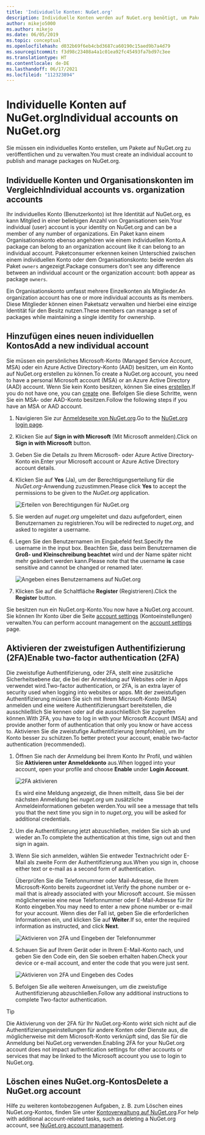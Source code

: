 ```yaml
---
title: 'Individuelle Konten: NuGet.org'
description: Individuelle Konten werden auf NuGet.org benötigt, um Pakete zu veröffentlichen.
author: mikejo5000
ms.author: mikejo
ms.date: 06/05/2019
ms.topic: conceptual
ms.openlocfilehash: d032b69f6eb4cbd3687ca60190c15aed9b7a4d79
ms.sourcegitcommit: f3d98c23408a4a1c01ea92fc45493fa7bd97c3ee
ms.translationtype: HT
ms.contentlocale: de-DE
ms.lasthandoff: 06/17/2021
ms.locfileid: "112323894"
---
```

# <a name="individual-accounts-on-nugetorg"></a><span data-ttu-id="d0550-103">Individuelle Konten auf NuGet.org</span><span class="sxs-lookup"><span data-stu-id="d0550-103">Individual accounts on NuGet.org</span></span>

<span data-ttu-id="d0550-104">Sie müssen ein individuelles Konto erstellen, um Pakete auf NuGet.org zu veröffentlichen und zu verwalten.</span><span class="sxs-lookup"><span data-stu-id="d0550-104">You must create an individual account to publish and manage packages on NuGet.org.</span></span>

## <a name="individual-accounts-vs-organization-accounts"></a><span data-ttu-id="d0550-105">Individuelle Konten und Organisationskonten im Vergleich</span><span class="sxs-lookup"><span data-stu-id="d0550-105">Individual accounts vs. organization accounts</span></span>

<span data-ttu-id="d0550-106">Ihr individuelles Konto (Benutzerkonto) ist Ihre Identität auf NuGet.org, es kann Mitglied in einer beliebigen Anzahl von Organisationen sein.</span><span class="sxs-lookup"><span data-stu-id="d0550-106">Your individual (user) account is your identity on NuGet.org and can be a member of any number of organizations.</span></span> <span data-ttu-id="d0550-107">Ein Paket kann einem Organisationskonto ebenso angehören wie einem individuellen Konto.</span><span class="sxs-lookup"><span data-stu-id="d0550-107">A package can belong to an organization account like it can belong to an individual account.</span></span> <span data-ttu-id="d0550-108">Paketconsumer erkennen keinen Unterschied zwischen einem individuellen Konto oder dem Organisationskonto: beide werden als Paket `owners` angezeigt.</span><span class="sxs-lookup"><span data-stu-id="d0550-108">Package consumers don't see any difference between an individual account or the organization account: both appear as package `owners`.</span></span>

<span data-ttu-id="d0550-109">Ein Organisationskonto umfasst mehrere Einzelkonten als Mitglieder.</span><span class="sxs-lookup"><span data-stu-id="d0550-109">An organization account has one or more individual accounts as its members.</span></span> <span data-ttu-id="d0550-110">Diese Mitglieder können einen Paketsatz verwalten und hierbei eine einzige Identität für den Besitz nutzen.</span><span class="sxs-lookup"><span data-stu-id="d0550-110">These members can manage a set of packages while maintaining a single identity for ownership.</span></span>

## <a name="add-a-new-individual-account"></a><span data-ttu-id="d0550-111">Hinzufügen eines neuen individuellen Kontos</span><span class="sxs-lookup"><span data-stu-id="d0550-111">Add a new individual account</span></span>

<span data-ttu-id="d0550-112">Sie müssen ein persönliches Microsoft-Konto (Managed Service Account, MSA) oder ein Azure Active Directory-Konto (AAD) besitzen, um ein Konto auf NuGet.org erstellen zu können.</span><span class="sxs-lookup"><span data-stu-id="d0550-112">To create a NuGet.org account, you need to have a personal Microsoft account (MSA) or an Azure Active Directory (AAD) account.</span></span> <span data-ttu-id="d0550-113">Wenn Sie kein Konto besitzen, können Sie eines [erstellen](https://signup.live.com).</span><span class="sxs-lookup"><span data-stu-id="d0550-113">If you do not have one, you can [create](https://signup.live.com) one.</span></span> <span data-ttu-id="d0550-114">Befolgen Sie diese Schritte, wenn Sie ein MSA- oder AAD-Konto besitzen.</span><span class="sxs-lookup"><span data-stu-id="d0550-114">Follow the following steps if you have an MSA or AAD account.</span></span>

1. <span data-ttu-id="d0550-115">Navigieren Sie zur [Anmeldeseite von NuGet.org](https://www.nuget.org/users/account/LogOn).</span><span class="sxs-lookup"><span data-stu-id="d0550-115">Go to the [NuGet.org login page](https://www.nuget.org/users/account/LogOn).</span></span>

1. <span data-ttu-id="d0550-116">Klicken Sie auf **Sign in with Microsoft** (Mit Microsoft anmelden).</span><span class="sxs-lookup"><span data-stu-id="d0550-116">Click on **Sign in with Microsoft** button.</span></span>

1. <span data-ttu-id="d0550-117">Geben Sie die Details zu Ihrem Microsoft- oder Azure Active Directory-Konto ein.</span><span class="sxs-lookup"><span data-stu-id="d0550-117">Enter your Microsoft account or Azure Active Directory account details.</span></span>

1. <span data-ttu-id="d0550-118">Klicken Sie auf **Yes** (Ja), um der Berechtigungserteilung für die *NuGet.org*-Anwendung zuzustimmen.</span><span class="sxs-lookup"><span data-stu-id="d0550-118">Please click **Yes** to accept the permissions to be given to the *NuGet.org* application.</span></span>

   ![Erteilen von Berechtigungen für NuGet.org](media/nuget-org-permissions.png)

1. <span data-ttu-id="d0550-120">Sie werden auf *nuget.org* umgeleitet und dazu aufgefordert, einen Benutzernamen zu registrieren.</span><span class="sxs-lookup"><span data-stu-id="d0550-120">You will be redirected to *nuget.org*, and asked to register a username.</span></span>

1. <span data-ttu-id="d0550-121">Legen Sie den Benutzernamen im Eingabefeld fest.</span><span class="sxs-lookup"><span data-stu-id="d0550-121">Specify the username in the input box.</span></span> <span data-ttu-id="d0550-122">Beachten Sie, dass beim Benutzernamen die **Groß- und Kleinschreibung beachtet** wird und der Name später nicht mehr geändert werden kann.</span><span class="sxs-lookup"><span data-stu-id="d0550-122">Please note that the username **is** case sensitive and cannot be changed or renamed later.</span></span>

   ![Angeben eines Benutzernamens auf NuGet.org](media/nuget-org-register.png) 

1. <span data-ttu-id="d0550-124">Klicken Sie auf die Schaltfläche **Register** (Registrieren).</span><span class="sxs-lookup"><span data-stu-id="d0550-124">Click the **Register** button.</span></span>

<span data-ttu-id="d0550-125">Sie besitzen nun ein NuGet.org-Konto.</span><span class="sxs-lookup"><span data-stu-id="d0550-125">You now have a NuGet.org account.</span></span> <span data-ttu-id="d0550-126">Sie können Ihr Konto über die Seite [account settings](https://www.nuget.org/account) (Kontoeinstellungen) verwalten.</span><span class="sxs-lookup"><span data-stu-id="d0550-126">You can perform account management on the [account settings](https://www.nuget.org/account) page.</span></span>

## <a name="enable-two-factor-authentication-2fa"></a><span data-ttu-id="d0550-127">Aktivieren der zweistufigen Authentifizierung (2FA)</span><span class="sxs-lookup"><span data-stu-id="d0550-127">Enable two-factor authentication (2FA)</span></span>

<span data-ttu-id="d0550-128">Die zweistufige Authentifizierung, oder 2FA, stellt eine zusätzliche Sicherheitsebene dar, die bei der Anmeldung auf Websites oder in Apps verwendet wird.</span><span class="sxs-lookup"><span data-stu-id="d0550-128">Two-factor authentication, or 2FA, is an extra layer of security used when logging into websites or apps.</span></span> <span data-ttu-id="d0550-129">Mit der zweistufigen Authentifizierung müssen Sie sich mit Ihrem Microsoft-Konto (MSA) anmelden und eine weitere Authentifizierungsart bereitstellen, die ausschließlich Sie kennen oder auf die ausschließlich Sie zugreifen können.</span><span class="sxs-lookup"><span data-stu-id="d0550-129">With 2FA, you have to log in with your Microsoft Account (MSA) and provide another form of authentication that only you know or have access to.</span></span> <span data-ttu-id="d0550-130">Aktivieren Sie die zweistufige Authentifizierung (empfohlen), um Ihr Konto besser zu schützen.</span><span class="sxs-lookup"><span data-stu-id="d0550-130">To better protect your account, enable two-factor authentication (recommended).</span></span>

1. <span data-ttu-id="d0550-131">Öffnen Sie nach der Anmeldung bei Ihrem Konto Ihr Profil, und wählen Sie **Aktivieren **unter** Anmeldekonto** aus.</span><span class="sxs-lookup"><span data-stu-id="d0550-131">When logged into your account, open your profile and choose **Enable** under **Login Account**.</span></span>

   ![2FA aktivieren](media/nuget-org-register-2fa.png)

   <span data-ttu-id="d0550-133">Es wird eine Meldung angezeigt, die Ihnen mitteilt, dass Sie bei der nächsten Anmeldung bei *nuget.org* um zusätzliche Anmeldeinformationen gebeten werden.</span><span class="sxs-lookup"><span data-stu-id="d0550-133">You will see a message that tells you that the next time you sign in to *nuget.org*, you will be asked for additional credentials.</span></span>

2. <span data-ttu-id="d0550-134">Um die Authentifizierung jetzt abzuschließen, melden Sie sich ab und wieder an.</span><span class="sxs-lookup"><span data-stu-id="d0550-134">To complete the authentication at this time, sign out and then sign in again.</span></span>

3. <span data-ttu-id="d0550-135">Wenn Sie sich anmelden, wählen Sie entweder Textnachricht oder E-Mail als zweite Form der Authentifizierung aus.</span><span class="sxs-lookup"><span data-stu-id="d0550-135">When you sign in, choose either text or e-mail as a second form of authentication.</span></span>

   <span data-ttu-id="d0550-136">Überprüfen Sie die Telefonnummer oder Mail-Adresse, die Ihrem Microsoft-Konto bereits zugeordnet ist.</span><span class="sxs-lookup"><span data-stu-id="d0550-136">Verify the phone number or e-mail that is already associated with your Microsoft account.</span></span> <span data-ttu-id="d0550-137">Sie müssen möglicherweise eine neue Telefonnummer oder E-Mail-Adresse für Ihr Konto eingeben.</span><span class="sxs-lookup"><span data-stu-id="d0550-137">You may need to enter a new phone number or e-mail for your account.</span></span> <span data-ttu-id="d0550-138">Wenn dies der Fall ist, geben Sie die erforderlichen Informationen ein, und klicken Sie auf **Weiter**.</span><span class="sxs-lookup"><span data-stu-id="d0550-138">If so, enter the required information as instructed, and click **Next**.</span></span>

   ![Aktivieren von 2FA und Eingeben der Telefonnummer](media/nuget-org-sign-in-2fa.png)

4. <span data-ttu-id="d0550-140">Schauen Sie auf Ihrem Gerät oder in Ihrem E-Mail-Konto nach, und geben Sie den Code ein, den Sie soeben erhalten haben.</span><span class="sxs-lookup"><span data-stu-id="d0550-140">Check your device or e-mail account, and enter the code that you were just sent.</span></span>

   ![Aktivieren von 2FA und Eingeben des Codes](media/nuget-org-enter-code-2fa.png)

5. <span data-ttu-id="d0550-142">Befolgen Sie alle weiteren Anweisungen, um die zweistufige Authentifizierung abzuschließen.</span><span class="sxs-lookup"><span data-stu-id="d0550-142">Follow any additional instructions to complete Two-factor authentication.</span></span>

> [!Tip]
> <span data-ttu-id="d0550-143">Die Aktivierung von der 2FA für Ihr NuGet.org-Konto wirkt sich nicht auf die Authentifizierungseinstellungen für andere Konten oder Dienste aus, die möglicherweise mit dem Microsoft-Konto verknüpft sind, das Sie für die Anmeldung bei NuGet.org verwenden.</span><span class="sxs-lookup"><span data-stu-id="d0550-143">Enabling 2FA for your NuGet.org account does not impact authentication settings for other accounts or services that may be linked to the Microsoft account you use to login to NuGet.org.</span></span>

## <a name="delete-a-nugetorg-account"></a><span data-ttu-id="d0550-144">Löschen eines NuGet.org-Kontos</span><span class="sxs-lookup"><span data-stu-id="d0550-144">Delete a NuGet.org account</span></span>

<span data-ttu-id="d0550-145">Hilfe zu weiteren kontobezogenen Aufgaben, z. B. zum Löschen eines NuGet.org-Kontos, finden Sie unter [Kontoverwaltung auf NuGet.org](/nuget/nuget-org/nuget-org-faq#nuget.org-account-management).</span><span class="sxs-lookup"><span data-stu-id="d0550-145">For help with additional account-related tasks, such as deleting a NuGet.org account, see [NuGet.org account management](/nuget/nuget-org/nuget-org-faq#nuget.org-account-management).</span></span>
